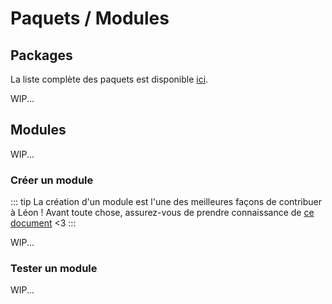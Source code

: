 # Paquets / Modules

## Packages

La liste complète des paquets est disponible [ici](https://github.com/leon-ai/leon/tree/develop/packages).

WIP...

## Modules

WIP...

### Créer un module

::: tip
La création d'un module est l'une des meilleures façons de contribuer à Léon ! Avant toute chose, assurez-vous de prendre connaissance de [ce document](https://github.com/leon-ai/leon/blob/develop/.github/CONTRIBUTING.md) <3
:::

WIP...

### Tester un module

WIP...
